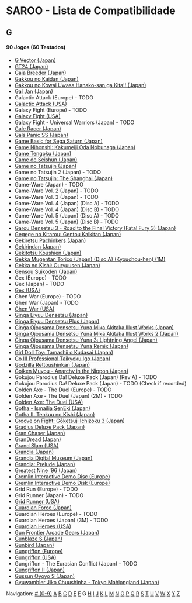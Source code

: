 # SAROO - Lista de Compatibilidade

## G

#### 90 Jogos (60 Testados)

- [G Vector (Japan)](../../Regions/Japan/T-30603G/01/README.md)
- [GT24 (Japan)](../../Regions/Japan/T-5714G/01/README.md)
- [Gaia Breeder (Japan)](../../Regions/Japan/T-34801G/01/README.md)
- [Gakkou no Kaidan (Japan)](../../Regions/Japan/GS-9026/01/README.md)
- [Gakkou no Kowai Uwasa Hanako-san ga Kita!! (Japan)](../../Regions/Japan/T-1205G/01/README.md)
- [Gal Jan (Japan)](../../Regions/Japan/T-29101G/01/README.md)
- Galactic Attack (Europe) - TODO
- [Galactic Attack (USA)](../../Regions/USA/T-8116H/01/README.md)
- Galaxy Fight (Europe) - TODO
- [Galaxy Fight (USA)](../../Regions/USA/T-1504H/01/README.md)
- Galaxy Fight - Universal Warriors (Japan) - TODO
- [Gale Racer (Japan)](../../Regions/Japan/GS-9003/01/README.md)
- [Gals Panic SS (Japan)](../../Regions/Japan/T-29002G/01/README.md)
- [Game Basic for Sega Saturn (Japan)](../../Regions/Japan/T-2111G/01/README.md)
- [Game Nihonshi: Kakumeiji Oda Nobunaga (Japan)](../../Regions/Japan/T-7633G/01/README.md)
- [Game Tengoku (Japan)](../../Regions/Japan/T-5712G/01/README.md)
- [Game de Seishun (Japan)](../../Regions/Japan/T-19711G/01/README.md)
- [Game no Tatsujin (Japan)](../../Regions/Japan/T-1502G/01/README.md)
- Game no Tatsujin 2 (Japan) - TODO
- [Game no Tatsujin: The Shanghai (Japan)](../../Regions/Japan/T-1506G/01/README.md)
- Game-Ware (Japan) - TODO
- Game-Ware Vol. 2 (Japan) - TODO
- Game-Ware Vol. 3 (Japan) - TODO
- Game-Ware Vol. 4 (Japan) (Disc A) - TODO
- Game-Ware Vol. 4 (Japan) (Disc B) - TODO
- Game-Ware Vol. 5 (Japan) (Disc A) - TODO
- Game-Ware Vol. 5 (Japan) (Disc B) - TODO
- [Garou Densetsu 3 - Road to the Final Victory (Fatal Fury 3) (Japan)](../../Regions/Japan/T-3102G/01/README.md)
- [Gegege no Kitarou: Gentou Kaikitan (Japan)](../../Regions/Japan/T-13310G/01/README.md)
- [Gekiretsu Pachinkers (Japan)](../../Regions/Japan/T-29601G/01/README.md)
- [Gekirindan (Japan)](../../Regions/Japan/T-7008G/01/README.md)
- [Gekitotsu Koushien (Japan)](../../Regions/Japan/T-6701G/01/README.md)
- [Gekka Mugentan Torico (Japan) (Disc A) (Kyouchou-hen) (1M)](../../Regions/Japan/GS-9056/01/README.md)
- [Gekka no Kishi: Ouryuusen (Japan)](../../Regions/Japan/T-20606G/01/README.md)
- [Gensou Suikoden (Japan)](../../Regions/Japan/T-9525G/01/README.md)
- Gex (Europe) - TODO
- Gex (Japan) - TODO
- [Gex (USA)](../../Regions/USA/T-15904H/01/README.md)
- Ghen War (Europe) - TODO
- Ghen War (Japan) - TODO
- [Ghen War (USA)](../../Regions/USA/MK-81001/01/README.md)
- [Ginga Eiyuu Densetsu (Japan)](../../Regions/Japan/T-22301G/01/README.md)
- [Ginga Eiyuu Densetsu Plus (Japan)](../../Regions/Japan/T-22303G/01/README.md)
- [Ginga Ojousama Densetsu Yuna Mika Akitaka Illust Works (Japan)](../../Regions/Japan/T-14308G/01/README.md)
- [Ginga Ojousama Densetsu Yuna Mika Akitaka Illust Works 2 (Japan)](../../Regions/Japan/T-14323G/01/README.md)
- [Ginga Ojousama Densetsu Yuna 3: Lightning Angel (Japan)](../../Regions/Japan/T-14311G/01/README.md)
- [Ginga Ojousama Densetsu Yuna Remix (Japan)](../../Regions/Japan/T-14307G/01/README.md)
- [Girl Doll Toy: Tamashii o Kudasai (Japan)](../../Regions/Japan/T-37002G/01/README.md)
- [Go III Professional Taikyoku Igo (Japan)](../../Regions/Japan/T-29003G/01/README.md)
- [Godzilla Rettoushinkan (Japan)](../../Regions/Japan/GS-9050/01/README.md)
- [Goiken Muyou - Anarchy in the Nippon (Japan)](../../Regions/Japan/T-28902G/01/README.md)
- Gokujou Parodius Da! Deluxe Pack (Japan) (Rev A) - TODO
- Gokujou Parodius Da! Deluxe Pack (Japan) - TODO (Check if recorded)
- Golden Axe - The Duel (Europe) - TODO
- Golden Axe - The Duel (Japan) (2M) - TODO
- [Golden Axe: The Duel (USA)](../../Regions/USA/MK-81045/01/README.md)
- [Gotha - Ismailia SenEki (Japan)](../../Regions/Japan/GS-9009/01/README.md)
- [Gotha II: Tenkuu no Kishi (Japan)](../../Regions/Japan/T-7608G/01/README.md)
- [Groove on Fight: Gōketsuji Ichizoku 3 (Japan)](../../Regions/Japan/T-14411G/01/README.md)
- [Gradius Deluxe Pack (Japan)](../../Regions/Japan/T-9509G/01/README.md)
- [Gran Chaser (Japan)](../../Regions/Japan/GS-9022/01/README.md)
- [GranDread (Japan)](../../Regions/Japan/T-20603G/01/README.md)
- [Grand Slam (USA)](../../Regions/USA/T-07004H/01/README.md)
- [Grandia (Japan)](../../Regions/Japan/T-4507G/01/README.md)
- [Grandia Digital Museum (Japan)](../../Regions/Japan/T-4512G/01/README.md)
- [Grandia: Prelude (Japan)](../../Regions/Japan/6106600/01/README.md)
- [Greatest Nine '96 (Japan)](../../Regions/Japan/GS-9086/01/README.md)
- [Gremlin Interactive Demo Disc (Europe)](../../Regions/Europe/T-12313H/01/README.md)
- [Gremlin Interactive Demo Disk (Europe)](../../Regions/Europe/T-12301H/01/README.md)
- Grid Run (Europe) - TODO
- Grid Runner (Japan) - TODO
- [Grid Runner (USA)](../../Regions/USA/T-7025H/01/README.md)
- [Guardian Force (Japan)](../../Regions/Japan/T-9905G/01/README.md)
- Guardian Heroes (Europe) - TODO
- Guardian Heroes (Japan) (3M) - TODO
- [Guardian Heroes (USA)](../../Regions/USA/MK-81035/01/README.md)
- [Gun Frontier Arcade Gears (Japan)](../../Regions/Japan/T-26109G/01/README.md)
- [Gunblaze S (Japan)](../../Regions/Japan/T-19710G/01/README.md)
- [Gunbird (Japan)](../../Regions/Japan/T-14402G/01/README.md)
- [Gungriffon (Europe)](../../Regions/Europe/MK-81046/01/README.md)
- [Gungriffon (USA)](../../Regions/USA/MK-81046/01/README.md)
- Gungriffon - The Eurasian Conflict (Japan) - TODO
- [Gungriffon II (Japan)](../../Regions/Japan/T-4511G/01/README.md)
- [Gussun Oyoyo S (Japan)](../../Regions/Japan/T-26101G/01/README.md)
- [Gyuwambler Jiko Chuushinha - Tokyo Mahjongland (Japan)](../../Regions/Japan/T-4504G/01/README.md)

Navigation:
[# (0-9)](./09.md) [A](./A.md) [B](./B.md) [C](./C.md) [D](./D.md) [E](./E.md) [F](./F.md) **G** [H](./H.md) [I](./I.md) [J](./J.md) [K](./K.md) [L](./L.md) [M](./M.md) [N](./N.md) [O](./O.md) [P](./P.md) [Q](./Q.md) [R](./R.md) [S](./S.md) [T](./T.md) [U](./U.md) [V](./V.md) [W](./W.md) [X](./X.md) [Y](./Y.md) [Z](./Z.md)
